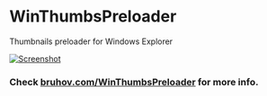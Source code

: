 # WinThumbsPreloader
Thumbnails preloader for Windows Explorer

[![Screenshot](https://bruhov.com/WinThumbsPreloader/images/preview.gif?1)](https://bruhov.com/WinThumbsPreloader/)

### Check [bruhov.com/WinThumbsPreloader](https://bruhov.com/WinThumbsPreloader/) for more info.
